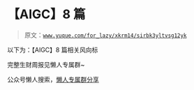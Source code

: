 # 【AIGC】8 篇

> 原文：[`www.yuque.com/for_lazy/xkrm14/sirbk3yltvsg12yk`](https://www.yuque.com/for_lazy/xkrm14/sirbk3yltvsg12yk)

以下为：【AIGC】8 篇相关风向标

完整生财周报见懒人专属群~

公众号懒人搜索，[懒人专属群分享](https://lazybook.fun/#/blog/group)